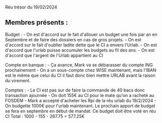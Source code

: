 Réu trésor du 19/02/2024

Membres présents :
- 



Budget :
	- On est d'accord sur le fait d'allouer un budget une fois par an en Septembre et de faire des dossiers en cas de gros projets. 
	- On est d'accord sur le fait d'oublier ladite dette que le CI a envers l'Urlab. 
	- On est d'accord que l'urlab puisse accumuler les budgets au fil des ans. 
	- On est d'accord que l'argent de l'Urlab appartient au CI

Compte en banque :
	- Ça avance, Mark va se débarasser du compte ING prochainement
	- On a un sous-compte chez WISE maintenant, mais l'IBAN est le même que celui du CI il faut donc bien mettre URLAB avant la raison du virement.

Comptes :
	- Le CI est pas sur de faire la commande de 40 bacs donc transaction ajournée
	- On doit 155€ au CI pour le mate qu'on a racheté au FOSDEM
	- Mark a accepté d'acheter les Rpi de la réu urlab du 19/2/2024
	- On budgette 1000€ pour l'urlab maintenant. Le prochain apport de budget se fera en septembre en début de mandat. Ce budget doit être voté en réu CI
	Total : 1000 - 155 - 267.75 = 577.25€
